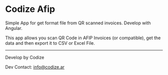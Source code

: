 # Codize Afip

Simple App for get format file from QR scanned invoices. Develop with Angular.

This app allows you scan QR Code in AFIP Invoices (or compatible), get the data and then export it to CSV or Excel File.

---
Develop by Codize

Dev Contact: info@codize.ar
